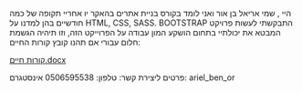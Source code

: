 היי , שמי אריאל בן אור ואני לומד בקורס בניית אתרים בהאקר יו 
אחריי תקופה של כמה חודשיים בהן למדנו על HTML, CSS, SASS. BOOTSTRAP התבקשתי לעשות פרויקט המבטא את יכולתיי בתחום 
הושקע המון עבודה על הפרוייקט הזה, וזו תיהיה הגשמת חלום עבורי אם תהנו 
קובץ קורות החיים: 

[קורות חיים.docx](https://github.com/furchan1997/project-ariel-ben-or/files/14269495/default.docx)

פרטים ליצירת קשר:
טלפון: 0506595538
אינסטגרם: ariel_ben_or
 
